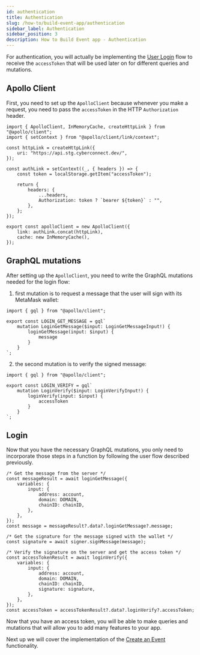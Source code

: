 ```yaml
---
id: authentication
title: Authentication
slug: /how-to/build-event-app/authentication
sidebar_label: Authentication
sidebar_position: 3
description: How to Build Event app - Authentication
---
```


For authentication, you will actually be implementing the [User Login](/guides/authentication/user-login) flow to receive the `accessToken` that will be used later on for different queries and mutations.

## Apollo Client

First, you need to set up the `ApolloClient` because whenever you make a request, you need to pass the `accessToken` in the HTTP `Authorization` header.

```tsx title="apollo/index.tsx"
import { ApolloClient, InMemoryCache, createHttpLink } from "@apollo/client";
import { setContext } from "@apollo/client/link/context";

const httpLink = createHttpLink({
    uri: "https://api.stg.cyberconnect.dev/",
});

const authLink = setContext((_, { headers }) => {
    const token = localStorage.getItem("accessToken");

    return {
        headers: {
            ...headers,
            Authorization: token ? `bearer ${token}` : "",
        },
    };
});

export const apolloClient = new ApolloClient({
    link: authLink.concat(httpLink),
    cache: new InMemoryCache(),
});
```

## GraphQL mutations

After setting up the `ApolloClient`, you need to write the GraphQL mutations needed for the login flow:

1. first mutation is to request a message that the user will sign with its MetaMask wallet:

```tsx title="graphql/LoginGetMessage.ts"
import { gql } from "@apollo/client";

export const LOGIN_GET_MESSAGE = gql`
    mutation LoginGetMessage($input: LoginGetMessageInput!) {
        loginGetMessage(input: $input) {
            message
        }
    }
`;
```

2. the second mutation is to verify the signed message:

```tsx title="graphql/LoginVerify.ts"
import { gql } from "@apollo/client";

export const LOGIN_VERIFY = gql`
    mutation LoginVerify($input: LoginVerifyInput!) {
        loginVerify(input: $input) {
            accessToken
        }
    }
`;
```

## Login

Now that you have the necessary GraphQL mutations, you only need to incorporate those steps in a function by following the user flow described previously.

```tsx title="components/SigninBtn.tsx"
/* Get the message from the server */
const messageResult = await loginGetMessage({
    variables: {
        input: {
            address: account,
            domain: DOMAIN,
            chainID: chainID,
        },
    },
});
const message = messageResult?.data?.loginGetMessage?.message;

/* Get the signature for the message signed with the wallet */
const signature = await signer.signMessage(message);

/* Verify the signature on the server and get the access token */
const accessTokenResult = await loginVerify({
    variables: {
        input: {
            address: account,
            domain: DOMAIN,
            chainID: chainID,
            signature: signature,
        },
    },
});
const accessToken = accessTokenResult?.data?.loginVerify?.accessToken;
```

Now that you have an access token, you will be able to make queries and mutations that will allow you to add many features to your app.

Next up we will cover the implementation of the [Create an Event](/how-to/build-event-app/create-an-event) functionality.
